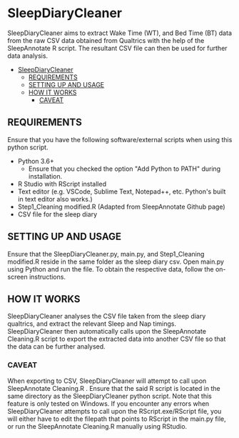 # SleepDiaryCleaner

SleepDiaryCleaner aims to extract Wake Time (WT), and Bed Time (BT) data from the raw CSV data obtained from Qualtrics with the help of the SleepAnnotate R script. The resultant CSV file can then be used for further data analysis.

- [SleepDiaryCleaner](#sleepdiarycleaner)
  - [REQUIREMENTS](#requirements)
  - [SETTING UP AND USAGE](#setting-up-and-usage)
  - [HOW IT WORKS](#how-it-works)
    - [CAVEAT](#caveat)

## REQUIREMENTS

Ensure that you have the following software/external scripts when using this python script.

- Python 3.6+
  - Ensure that you checked the option "Add Python to PATH" during installation.
- R Studio with RScript installed
- Text editor (e.g. VSCode, Sublime Text, Notepad++, etc. Python's built in text editor also works.)
- Step1_Cleaning modified.R (Adapted from SleepAnnotate Github page)
- CSV file for the sleep diary

## SETTING UP AND USAGE

Ensure that the SleepDiaryCleaner.py, main.py, and Step1_Cleaning modified.R reside in the same folder as the sleep diary csv. Open main.py using Python and run the file. To obtain the respective data, follow the on-screen instructions.

## HOW IT WORKS

SleepDiaryCleaner analyses the CSV file taken from the sleep diary qualtrics, and extract the relevant Sleep and Nap timings. SleepDiaryCleaner then automatically calls upon the SleepAnnotate Cleaning.R script to export the extracted data into another CSV file so that the data can be further analysed.

### CAVEAT

When exporting to CSV, SleepDiaryCleaner will attempt to call upon SleepAnnotate Cleaning.R . Ensure that the said R script is located in the same directory as the SleepDiaryCleaner python script. Note that this feature is only tested on Windows. If you encounter any errors when SleepDiaryCleaner attempts to call upon the RScript.exe/RScript file, you will either have to edit the filepath that points to RScript in the main.py file, or run the SleepAnnotate Cleaning.R manually using RStudio.
